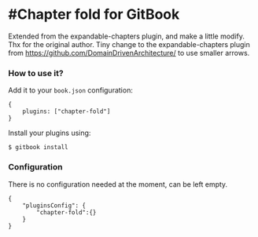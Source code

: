 #Chapter fold for GitBook
==============

Extended from the expandable-chapters plugin, and make a little modify. Thx for the original author.
Tiny change to the expandable-chapters plugin from https://github.com/DomainDrivenArchitecture/ to use smaller arrows.

### How to use it?

Add it to your `book.json` configuration:

```
{
    plugins: ["chapter-fold"]
}
```

Install your plugins using:

```
$ gitbook install
```

### Configuration

There is no configuration needed at the moment, can be left empty.

```
{
	"pluginsConfig": {
		"chapter-fold":{}
	}
}
```

